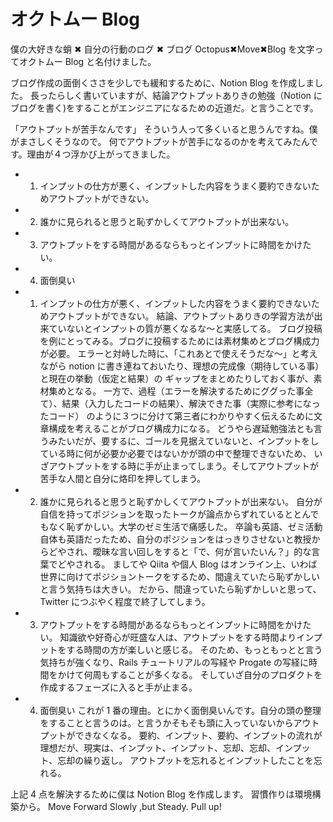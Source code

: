 # オクトムー Blog

僕の大好きな蛸 ✖︎ 自分の行動のログ ✖︎ ブログ
Octopus✖︎Move✖︎Blog
を文字ってオクトムー Blog と名付けました。

ブログ作成の面倒くささを少しでも緩和するために、Notion Blog を作成しました。
長ったらしく書いていますが、結論アウトプットありきの勉強（Notion にブログを書く)をすることがエンジニアになるための近道だ。と言うことです。

「アウトプットが苦手なんです」
そういう人って多くいると思うんですね。僕がまさしくそうなので。
何でアウトプットが苦手になるのかを考えてみたんです。理由が４つ浮かび上がってきました。

- 1.  インプットの仕方が悪く、インプットした内容をうまく要約できないためアウトプットができない。
- 2.  誰かに見られると思うと恥ずかしくてアウトプットが出来ない。
- 3.  アウトプットをする時間があるならもっとインプットに時間をかけたい。
- 4.  面倒臭い
- 1. インプットの仕方が悪く、インプットした内容をうまく要約できないためアウトプットができない。
     結論、アウトプットありきの学習方法が出来ていないとインプットの質が悪くなるな〜と実感してる。
     ブログ投稿を例にとってみる。ブログに投稿するためには素材集めとブログ構成力が必要。
     エラーと対峙した時に、「これあとで使えそうだな〜」と考えながら notion に書き連ねておいたり、理想の完成像（期待している事）と現在の挙動（仮定と結果）の
     ギャップをまとめたりしておく事が、素材集めとなる。
     一方で、過程（エラーを解決するためにググった事全て）、結果（入力したコードの結果）、解決できた事（実際に参考になったコード）
     のように３つに分けて第三者にわかりやすく伝えるために文章構成を考えることがブログ構成力になる。
     どうやら遅延勉強法とも言うみたいだが、要するに、ゴールを見据えていないと、インプットをしている時に何が必要か必要ではないかが頭の中で整理できないため、
     いざアウトプットをする時に手が止まってしまう。そしてアウトプットが苦手な人間と自分に烙印を押してしまう。

- 2. 誰かに見られると思うと恥ずかしくてアウトプットが出来ない。
     自分が自信を持ってポジションを取ったトークが論点からずれているととんでもなく恥ずかしい。大学のゼミ生活で痛感した。
     卒論も英語、ゼミ活動自体も英語だったため、自分のポジションをはっきりさせないと教授からどやされ、曖昧な言い回しをすると「で、何が言いたいん？」的な言葉でどやされる。
     ましてや Qiita や個人 Blog はオンライン上、いわば世界に向けてポジショントークをするため、間違えていたら恥ずかしいと言う気持ちは大きい。
     だから、間違っていたら恥ずかしいと思って、Twitter につぶやく程度で終了してしまう。

- 3. アウトプットをする時間があるならもっとインプットに時間をかけたい。
     知識欲や好奇心が旺盛な人は、アウトプットをする時間よりインプットをする時間の方が楽しいと感じる。
     そのため、もっともっとと言う気持ちが強くなり、Rails チュートリアルの写経や Progate の写経に時間をかけて何周もすることが多くなる。
     そしていざ自分のプロダクトを作成するフェーズに入ると手が止まる。

- 4. 面倒臭い
     これが 1 番の理由。とにかく面倒臭いんです。自分の頭の整理をすることと言うのは。と言うかそもそも頭に入っていないからアウトプットができなくなる。
     要約、インプット、要約、インプットの流れが理想だが、現実は、インプット、インプット、忘却、忘却、インプット、忘却の繰り返し。
     アウトプットを忘れるとインプットしたことを忘れる。

上記 4 点を解決するために僕は Notion Blog を作成します。
習慣作りは環境構築から。
Move Forward Slowly ,but Steady. Pull up!
